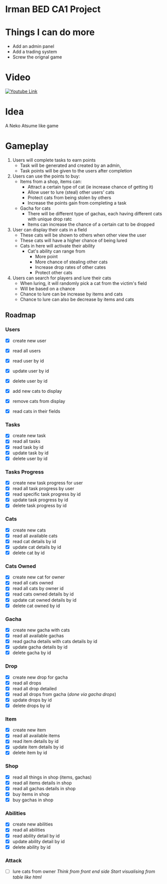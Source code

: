 # Irman BED CA1 Project

# Things I can do more

- Add an admin panel
- Add a trading system
- Screw the orignal game

# Video

[![Youtube Link](https://img.youtube.com/vi/1DDHHjQxc9s/0.jpg)](https://www.youtube.com/watch?v=1DDHHjQxc9s)

# Idea

A Neko Atsume like game

# Gameplay

1. Users will complete tasks to earn points
   - Task will be generated and created by an admin,
   - Task points will be given to the users after completion
2. Users can use the points to buy:
   - Items from a shop, items can:
     - Attract a certain type of cat (ie increase chance of getting it)
     - Allow user to lure (steal) other users' cats
     - Protect cats from being stolen by others
     - Increase the points gain from completing a task
   - Gacha for cats
     - There will be different type of gachas, each having different cats with unique drop ratc
     - Items can increase the chance of a certain cat to be dropped
3. User can display their cats in a field
   - These cats will be shown to others when other view the user
   - These cats will have a higher chance of being lured
   - Cats in here will activate their ability
     - Cat's ability can range from
       - More point
       - More chance of stealing other cats
       - Increase drop rates of other cates
       - Protect other cats
4. Users can search for players and lure their cats
   - When luring, it will randomly pick a cat from the victim's field
   - Will be based on a chance
   - Chance to lure can be increase by items and cats
   - Chance to lure can also be decrease by items and cats

## Roadmap

### Users

- [x] create new user
- [x] read all users
- [x] read user by id
- [x] update user by id
- [x] delete user by id

- [x] add new cats to display
- [x] remove cats from display
- [x] read cats in their fields

### Tasks

- [x] create new task
- [x] read all tasks
- [x] read task by id
- [x] update task by id
- [x] delete user by id

### Tasks Progress

- [x] create new task progress for user
- [x] read all task progress by user
- [x] read specific task progress by id
- [x] update task progress by id
- [x] delete task progress by id

### Cats

- [x] create new cats
- [x] read all available cats
- [x] read cat details by id
- [x] update cat details by id
- [x] delete cat by id

### Cats Owned

- [x] create new cat for owner
- [x] read all cats owned
- [x] read all cats by owner id
- [x] read cats owned details by id
- [x] update cat owned details by id
- [x] delete cat owned by id

### Gacha

- [x] create new gacha with cats
- [x] read all available gachas
- [x] read gacha details with cats details by id
- [x] update gacha details by id
- [x] delete gacha by id

### Drop

- [x] create new drop for gacha
- [x] read all drops
- [x] read all drop detailed
- [x] read all drops from gacha (_done via gacha drops_)
- [x] update drops by id
- [x] delete drops by id

### Item

- [x] create new item
- [x] read all available items
- [x] read item details by id
- [x] update item details by id
- [x] delete item by id

### Shop

- [x] read all things in shop (items, gachas)
- [x] read all items details in shop
- [x] read all gachas details in shop
- [x] buy items in shop
- [x] buy gachas in shop

### Abilities

- [x] create new abilities
- [x] read all abilities
- [x] read ability detail by id
- [x] update ability detail by id
- [x] delete ability by id

### Attack

- [ ] lure cats from owner
      _Think from front end side_
      _Start visualising from table like html_
